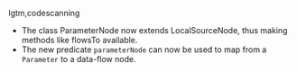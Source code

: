 lgtm,codescanning
* The class ParameterNode now extends LocalSourceNode, thus making methods like flowsTo available.
* The new predicate `parameterNode` can now be used to map from a `Parameter` to a data-flow node.
